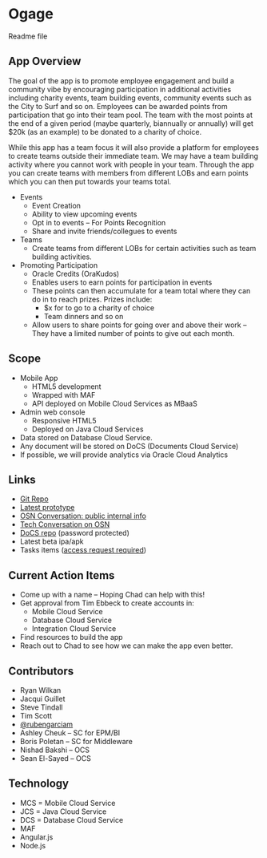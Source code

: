 # Ogage

Readme file

## App Overview

The goal of the app is to promote employee engagement and build a community vibe by encouraging participation in additional activities including charity events, team building events, community events such as the City to Surf and so on. Employees can be awarded points from participation that go into their team pool. The team with the most points at the end of a given period (maybe quarterly, biannually or annually) will get $20k (as an example) to be donated to a charity of choice.

While this app has a team focus it will also provide a platform for employees to create teams outside their immediate team. We may have a team building activity where you cannot work with people in your team. Through the app you can create teams with members from different LOBs and earn points which you can then put towards your teams total.

- Events
  - Event Creation
  - Ability to view upcoming events
  - Opt in to events – For Points Recognition
  - Share and invite friends/collegues to events
- Teams
  - Create teams from different LOBs for certain activities such as team building activities.
- Promoting Participation
  - Oracle Credits (OraKudos)
  - Enables users to earn points for participation in events
  - These points can then accumulate for a team total where they can do in to reach prizes. Prizes include:
    - $x for to go to a charity of choice
    - Team dinners and so on
  - Allow users to share points for going over and above their work – They have a limited number of points to give out each month.

## Scope

- Mobile App
  - HTML5 development
  - Wrapped with MAF
  - API deployed on Mobile Cloud Services as MBaaS
- Admin web console
	- Responsive HTML5
  - Deployed on Java Cloud Services
- Data stored on Database Cloud Service.
- Any document will be stored on DoCS (Documents Cloud Service)
- If possible, we will provide analytics via Oracle Cloud Analytics

## Links

 - [Git Repo](https://github.com/rubengarciam/ogage.git)
 - [Latest prototype](http://marvl.in/a69h54)
 - [OSN Conversation: public internal info](https://socialnetwork.oracle.com/osn/web/#conversation:id=69199509)
 - [Tech Conversation on OSN](https://socialnetwork.oracle.com/osn/fc/Client?conversation=69199910)
 - [DoCS repo](https://scdemos-scuscdc.documents.us2.oraclecloud.com/documents/link/LF2E326EA6AA47B28FEB3713C78580E8114D4B29CFDB/folder/F23D02F398A2B72D61121DC3C78580E8114D4B29CFDB/_ogage) (password protected)
 - Latest beta ipa/apk
 - Tasks items ([access request required](mailto:ruben.garcia.mohedano@oracle.com))

## Current Action Items

- Come up with a name – Hoping Chad can help with this!
- Get approval from Tim Ebbeck to create accounts in:
  - Mobile Cloud Service
  - Database Cloud Service
  - Integration Cloud Service
- Find resources to build the app
- Reach out to Chad to see how we can make the app even better.

## Contributors

- Ryan Wilkan
- Jacqui Guillet
- Steve Tindall
- Tim Scott
- [@rubengarciam](https://twitter.com/rubengarciam)
- Ashley Cheuk – SC for EPM/BI
- Boris Poletan – SC for Middleware
- Nishad Bakshi – OCS
- Sean El-Sayed – OCS

## Technology

- MCS = Mobile Cloud Service
- JCS = Java Cloud Service
- DCS = Database Cloud Service
- MAF
- Angular.js
- Node.js
